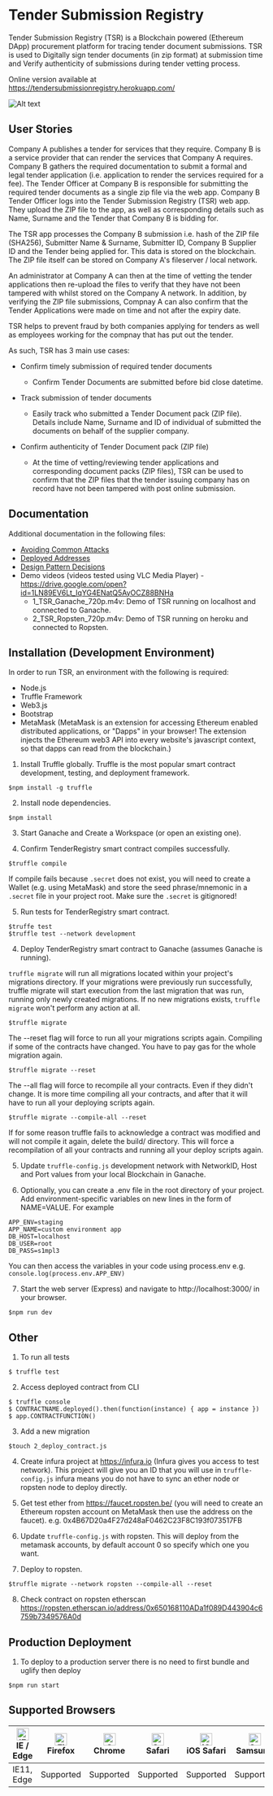 # Tender Submission Registry
Tender Submission Registry (TSR) is a Blockchain powered (Ethereum DApp) procurement platform for tracing tender document submissions.
TSR is used to Digitally sign tender documents (in zip format) at submission time and Verify authenticity of submissions during tender vetting process.

Online version available at https://tendersubmissionregistry.herokuapp.com/

![Alt text](./public/images/tsr.png?raw=true "Tender Submission Registry (TSR)")

## User Stories
Company A publishes a tender for services that they require. Company B is a service provider that can render the services that Company A requires.
Company B gathers the required documentation to submit a formal and legal tender application (i.e. application to render the services required for a fee). 
The Tender Officer at Company B is responsible for submitting the required tender documents as a single zip file via the web app. 
Company B Tender Officer logs into the Tender Submission Registry (TSR) web app. They upload the ZIP file to the app, as well as corresponding details such as Name, Surname and the 
Tender that Company B is bidding for. 

The TSR app processes the Company B submission i.e. hash of the ZIP file (SHA256), Submitter Name & Surname, Submitter ID, Company B Supplier ID and the Tender being applied for. This 
data is stored on the blockchain. The ZIP file itself can be stored on Company A's fileserver / local network.

An administrator at Company A can then at the time of vetting the tender applications then re-upload the files to verify that they have not been tampered with whilst stored on the Company A network.
In addition, by verifying the ZIP file submissions, Compnay A can also confirm that the Tender Applications were made on time and not after the expiry date.

TSR helps to prevent fraud by both companies applying for tenders as well as employees working for the compnay that has put out the tender.

As such, TSR has 3 main use cases:

- Confirm timely submission of required tender documents

    - Confirm Tender Documents are submitted before bid close datetime.  


- Track submission of tender documents

    - Easily track who submitted a Tender Document pack (ZIP file). Details include Name, Surname and ID of individual of submitted the documents on behalf of the supplier company.


- Confirm authenticity of Tender Document pack (ZIP file)

    - At the time of vetting/reviewing tender applications and corresponding document packs (ZIP files), TSR can be used to confirm that the ZIP files that the tender issuing company has on record have not been tampered with post online submission.

## Documentation
Additional documentation in the following files:
- [Avoiding Common Attacks](../master/avoiding_common_attacks.md)
- [Deployed Addresses](../master/deployed_addresses.md)
- [Design Pattern Decisions](../master/design_pattern_decisions.md)
- Demo videos (videos tested using VLC Media Player) - https://drive.google.com/open?id=1LN89EV6Lt_IqYG4ENatQ5AyOCZ88BNHa
    - 1_TSR_Ganache_720p.m4v: Demo of TSR running on localhost and connected to Ganache.
    - 2_TSR_Ropsten_720p.m4v: Demo of TSR running on heroku and connected to Ropsten.




## Installation (Development Environment)
In order to run TSR, an environment with the following is required:

- Node.js
- Truffle Framework
- Web3.js
- Bootstrap
- MetaMask (MetaMask is an extension for accessing Ethereum enabled distributed applications, or "Dapps" in your browser! The extension injects the Ethereum web3 API into every website's javascript context, so that dapps can read from the blockchain.)

1. Install Truffle globally. Truffle is the most popular smart contract development, testing, and deployment framework. 
```
$npm install -g truffle 
```

2. Install node dependencies.
```
$npm install
```

3. Start Ganache and Create a Workspace (or open an existing one). 

4. Confirm TenderRegistry smart contract compiles successfully.
```
$truffle compile
```

If compile fails because `.secret` does not exist, you will need to create a Wallet (e.g. using MetaMask) and store the seed phrase/mnemonic in a `.secret` file in your project root. Make sure the `.secret` is gitignored!

5. Run tests for TenderRegistry smart contract.
```
$truffe test
$truffle test --network development
```

4. Deploy TenderRegistry smart contract to Ganache (assumes Ganache is running).

`truffle migrate` will run all migrations located within your project's migrations directory. If your migrations were previously run successfully, truffle migrate will start execution from the last migration that was run, running only newly created migrations. If no new migrations exists, `truffle migrate` won't perform any action at all. 
```
$truffle migrate
```

The --reset flag will force to run all your migrations scripts again. Compiling if some of the contracts have changed. You have to pay gas for the whole migration again. 
```
$truffle migrate --reset
```

The --all flag will force to recompile all your contracts. Even if they didn't change. It is more time compiling all your contracts, and after that it will have to run all your deploying scripts again.
```
$truffle migrate --compile-all --reset
```

If for some reason truffle fails to acknowledge a contract was modified and will not compile it again, delete the build/ directory. This will force a recompilation of all your contracts and running all your deploy scripts again.

5. Update `truffle-config.js` development network with NetworkID, Host and Port values from your local Blockchain in Ganache.

6. Optionally, you can create a .env file in the root directory of your project. Add environment-specific variables on new lines in the form of NAME=VALUE. For example

```
APP_ENV=staging
APP_NAME=custom environment app
DB_HOST=localhost
DB_USER=root
DB_PASS=s1mpl3
```

You can then access the variables in your code using process.env e.g. `console.log(process.env.APP_ENV)`
    
7. Start the web server (Express) and navigate to http://localhost:3000/ in your browser.
```
$npm run dev
```

## Other
1. To run all tests
```
$ truffle test
```

2. Access deployed contract from CLI
```
$ truffle console
$ CONTRACTNAME.deployed().then(function(instance) { app = instance })
$ app.CONTRACTFUNCTION()
```

3. Add a new migration
```
$touch 2_deploy_contract.js
```

4. Create infura project  at https://infura.io (Infura gives you access to test network).
This project will give you an ID that you will use in `truffle-config.js`
infura means you do not have to sync an ether node or ropsten node to deploy directly.

5. Get test ether from https://faucet.ropsten.be/ (you will need to create an Ethereum ropsten account on MetaMask then use the address on the faucet).
e.g. 0x4B67D20a4F27d248aF0462C23F8C193f073517FB

6. Update `truffle-config.js` with ropsten. This will deploy from the metamask accounts, by default account 0 so specify which one you want.

7. Deploy to ropsten. 
```
$truffle migrate --network ropsten --compile-all --reset
```

8. Check contract on ropsten etherscan https://ropsten.etherscan.io/address/0x650168110ADa1f089D443904c6759b7349576A0d


## Production Deployment
1. To deploy to a production server there is no need to first bundle and uglify then deploy
```
$npm run start
```

## Supported Browsers

| [<img src="https://raw.githubusercontent.com/alrra/browser-logos/master/src/edge/edge_48x48.png" alt="IE / Edge" width="24px" height="24px" />](http://godban.github.io/browsers-support-badges/)</br>IE / Edge | [<img src="https://raw.githubusercontent.com/alrra/browser-logos/master/src/firefox/firefox_48x48.png" alt="Firefox" width="24px" height="24px" />](http://godban.github.io/browsers-support-badges/)</br>Firefox | [<img src="https://raw.githubusercontent.com/alrra/browser-logos/master/src/chrome/chrome_48x48.png" alt="Chrome" width="24px" height="24px" />](http://godban.github.io/browsers-support-badges/)</br>Chrome | [<img src="https://raw.githubusercontent.com/alrra/browser-logos/master/src/safari/safari_48x48.png" alt="Safari" width="24px" height="24px" />](http://godban.github.io/browsers-support-badges/)</br>Safari | [<img src="https://raw.githubusercontent.com/alrra/browser-logos/master/src/safari-ios/safari-ios_48x48.png" alt="iOS Safari" width="24px" height="24px" />](http://godban.github.io/browsers-support-badges/)</br>iOS Safari | [<img src="https://raw.githubusercontent.com/alrra/browser-logos/master/src/samsung-internet/samsung-internet_48x48.png" alt="Samsung" width="24px" height="24px" />](http://godban.github.io/browsers-support-badges/)</br>Samsung | [<img src="https://raw.githubusercontent.com/alrra/browser-logos/master/src/opera/opera_48x48.png" alt="Opera" width="24px" height="24px" />](http://godban.github.io/browsers-support-badges/)</br>Opera |
| --------- | --------- | --------- | --------- | --------- | --------- | --------- |
| IE11, Edge| Supported| Supported| Supported| Supported| Supported| Supported
